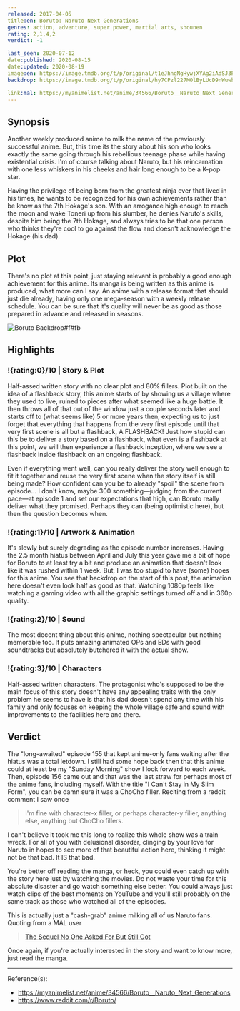 ```yaml
---
released: 2017-04-05
title:en: Boruto: Naruto Next Generations
genres: action, adventure, super power, martial arts, shounen
rating: 2,1,4,2
verdict: -1

last_seen: 2020-07-12
date:published: 2020-08-15
date:updated: 2020-08-19
image:en: https://image.tmdb.org/t/p/original/t1eJhngNgHywjXYAg2iAdSJ3PiL.jpg
backdrop: https://image.tmdb.org/t/p/original/hy7CPzl227MOlByLUcD9nWuwbjn.jpg

link:mal: https://myanimelist.net/anime/34566/Boruto__Naruto_Next_Generations
---
```


## Synopsis

Another weekly produced anime to milk the name of the previously successful anime. But, this time its the story about his son who looks exactly the same going through his rebellious teenage phase while having existential crisis. I'm of course talking about Naruto, but his reincarnation with one less whiskers in his cheeks and hair long enough to be a K-pop star.

Having the privilege of being born from the greatest ninja ever that lived in his times, he wants to be recognized for his own achievements rather than be know as the 7th Hokage's son. With an arrogance high enough to reach the moon and wake Toneri up from his slumber, he denies Naruto's skills, despite him being the 7th Hokage, and always tries to be that one person who thinks they're cool to go against the flow and doesn't acknowledge the Hokage (his dad).

## Plot

There's no plot at this point, just staying relevant is probably a good enough achievement for this anime. Its manga is being written as this anime is produced, what more can I say. An anime with a release format that should just die already, having only one mega-season with a weekly release schedule. You can be sure that it's quality will never be as good as those prepared in advance and released in seasons.

![Boruto Backdrop#f#fb](https://image.tmdb.org/t/p/original/3XlKckxPEa4lg5w4vHnyE35PUyI.jpg "Source: TMDB")

## Highlights

### !{rating:0}/10 | Story & Plot

Half-assed written story with no clear plot and 80% fillers. Plot built on the idea of a flashback story, this anime starts of by showing us a village where they used to live, ruined to pieces after what seemed like a huge battle. It then throws all of that out of the window just a couple seconds later and starts off to (what seems like) 5 or more years then, expecting us to just forget that everything that happens from the very first episode until that very first scene is all but a flashback, A FLASHBACK! Just how stupid can this be to deliver a story based on a flashback, what even is a flashback at this point, we will then experience a flashback inception, where we see a flashback inside flashback on an ongoing flashback.

Even if everything went well, can you really deliver the story well enough to fit it together and reuse the very first scene when the story itself is still being made? How confident can you be to already "spoil" the scene from episode... I don't know, maybe 300 something&mdash;judging from the current pace&mdash;at episode 1 and set our expectations that high, can Boruto really deliver what they promised. Perhaps they can (being optimistic here), but then the question becomes when.

### !{rating:1}/10 | Artwork & Animation

It's slowly but surely degrading as the episode number increases. Having the 2.5 month hiatus between April and July this year gave me a bit of hope for Boruto to at least try a bit and produce an animation that doesn't look like it was rushed within 1 week. But, I was too stupid to have (some) hopes for this anime. You see that backdrop on the start of this post, the animation here doesn't even look half as good as that. Watching 1080p feels like watching a gaming video with all the graphic settings turned off and in 360p quality.

### !{rating:2}/10 | Sound

The most decent thing about this anime, nothing spectacular but nothing memorable too. It puts amazing animated OPs and EDs with good soundtracks but absolutely butchered it with the actual show.

### !{rating:3}/10 | Characters

Half-assed written characters. The protagonist who's supposed to be the main focus of this story doesn't have any appealing traits with the only problem he seems to have is that his dad doesn't spend any time with his family and only focuses on keeping the whole village safe and sound with improvements to the facilities here and there.

## Verdict

The "long-awaited" episode 155 that kept anime-only fans waiting after the hiatus was a total letdown. I still had some hope back then that this anime could at least be my "Sunday Morning" show I look forward to each week. Then, episode 156 came out and that was the last straw for perhaps most of the anime fans, including myself. With the title "I Can't Stay in My Slim Form", you can be damn sure it was a ChoCho filler. Reciting from a reddit comment I saw once

> I'm fine with character-x filler, or perhaps character-y filler, anything else, anything but ChoCho fillers.

I can't believe it took me this long to realize this whole show was a train wreck. For all of you with delusional disorder, clinging by your love for Naruto in hopes to see more of that beautiful action here, thinking it might not be that bad. It IS that bad.

You're better off reading the manga, or heck, you could even catch up with the story here just by watching the movies. Do not waste your time for this absolute disaster and go watch something else better. You could always just watch clips of the best moments on YouTube and you'll still probably on the same track as those who watched all of the episodes.

This is actually just a "cash-grab" anime milking all of us Naruto fans. Quoting from a MAL user

> [The Sequel No One Asked For But Still Got](https://myanimelist.net/reviews.php?id=269206)

Once again, if you're actually interested in the story and want to know more, just read the manga.

---
Reference(s):

- <https://myanimelist.net/anime/34566/Boruto__Naruto_Next_Generations>
- <https://www.reddit.com/r/Boruto/>
